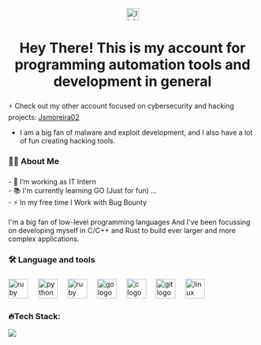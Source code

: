 <div align="center">
  <a href="https://www.linkedin.com/in/joaomoreira02/" target="_blank">
    <img src="https://img.shields.io/static/v1?message=LinkedIn&logo=linkedin&label=&color=0077B5&logoColor=white&labelColor=&style=for-the-badge" height="25" alt="linkedin logo"  />
  </a>
</div>

###

<h1 align="center">Hey There! This is my account for programming automation tools and development in general </h1>

###

⚡ Check out my other account focused on cybersecurity and hacking projects: [Jsmoreira02](https://github.com/Jsmoreira02)
- I am a big fan of malware and exploit development, and I also have a lot of fun creating hacking tools.

###

<h3 align="left">👩‍💻  About Me</h3>

###

<p align="left">- 🔭 I’m working as IT Intern<br>- 📚 I'm currently learning GO (Just for fun) ...<br>- ⚡ In my free time I Work with Bug Bounty<br><br>I'm a big fan of low-level programming languages And I've been focussing on developing myself in C/C++ and Rust to build ever larger and more complex applications.</p>

###

<h3 align="left">🛠 Language and tools</h3>

###

<div align="left">
  <img src="https://cdn.jsdelivr.net/gh/devicons/devicon/icons/ruby/ruby-plain-wordmark.svg" height="40" alt="ruby logo"  />
  <img width="12" />
  <img src="https://cdn.jsdelivr.net/gh/devicons/devicon/icons/python/python-original-wordmark.svg" height="40" alt="python logo"  />
  <img width="12" />
  <img src="https://github.com/Jsmoreira02/Jsmoreira02/assets/103542430/b638afba-7905-4903-87ca-19a14ff2d2d7" width="40" alt="ruby logo"  />
  <img width="12" />
  <img src="https://cdn.jsdelivr.net/gh/devicons/devicon/icons/go/go-original-wordmark.svg" height="40" alt="go logo"  />
  <img width="12" />
  <img src="https://cdn.jsdelivr.net/gh/devicons/devicon/icons/c/c-original.svg" height="40" alt="c logo"  />
  <img width="12" />
  <img src="https://cdn.jsdelivr.net/gh/devicons/devicon/icons/git/git-original.svg" height="40" alt="git logo"  />
  <img width="12" />
  <img src="https://cdn.jsdelivr.net/gh/devicons/devicon/icons/linux/linux-original.svg" height="40" alt="linux logo"  />
</div>

<h3 align="left">🔥Tech Stack: </h3>

![](https://github-readme-stats.vercel.app/api/top-langs/?username=JMoreira2Dev&theme=nord&hide_border=false&include_all_commits=false&count_private=false&layout=compact)


###


